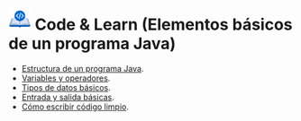<div align="justify">

# <img src=../../../../images/coding-book.png width="40"> Code & Learn (Elementos básicos de un programa Java)

- [Estructura de un programa Java](ESTRUCTURA-DE-UN-PROGRAMA-JAVA.md).
- [Variables y operadores](VARIABLES-Y-OPERADORES.md).
- [Tipos de datos básicos](TIPOS-DE-DATOS-BASICOS.md).
- [Entrada y salida básicas](ENTRADA-Y-SALIDA-BASICAS.md).
- [Cómo escribir código limpio](COMO-ESCRIBIR-CODIGO-LIMPIO.md).

</div>